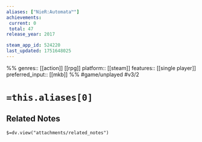 ```yaml
---
aliases: ["NieR:Automata™"]
achievements:
 current: 0
 total: 47
release_year: 2017

steam_app_id: 524220
last_updated: 1751648025
---
```

%%
genres:: [[action]] [[rpg]]
platform:: [[steam]]
features:: [[single player]]
preferred_input:: [[mkb]]
%%
#game/unplayed
#v3/2

# `=this.aliases[0]`
## Related Notes
`$=dv.view("attachments/related_notes")`